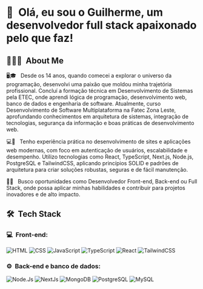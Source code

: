 <h1>👋 &nbsp;Olá, eu sou o Guilherme, um desenvolvedor full stack apaixonado pelo que faz!</h1>
<p align="center">

</p>

<h2> 👨🏻‍💻 &nbsp;About Me </h2>

🖥️🎓 &nbsp; Desde os 14 anos, quando comecei a explorar o universo da programação, desenvolvi uma paixão que moldou minha trajetória profissional. Concluí a formação técnica em Desenvolvimento de Sistemas pela ETEC, onde aprendi lógica de programação, desenvolvimento web, banco de dados e engenharia de software. Atualmente, curso Desenvolvimento de Software Multiplataforma na Fatec Zona Leste, aprofundando conhecimentos em arquitetura de sistemas, integração de tecnologias, segurança da informação e boas práticas de desenvolvimento web.

💻🔐 &nbsp; Tenho experiência prática no desenvolvimento de sites e aplicações web modernas, com foco em autenticação de usuários, escalabilidade e desempenho. Utilizo tecnologias como React, TypeScript, Next.js, Node.js, PostgreSQL e TailwindCSS, aplicando princípios SOLID e padrões de arquitetura para criar soluções robustas, seguras e de fácil manutenção.

🚀💼 &nbsp; Busco oportunidades como Desenvolvedor Front-end, Back-end ou Full Stack, onde possa aplicar minhas habilidades e contribuir para projetos inovadores e de alto impacto.

<h2> 🛠 &nbsp;Tech Stack</h2>
<h3>💻 &nbsp;Front-end:</h3>

![HTML](https://img.shields.io/badge/-HTML-333333?style=flat&logo=HTML5)
![CSS](https://img.shields.io/badge/-CSS-333333?style=flat&logo=CSS3&logoColor=1572B6)
![JavaScript](https://img.shields.io/badge/-JavaScript-333333?style=flat&logo=javascript)
![TypeScript](https://img.shields.io/badge/-TypeScript-333333?style=flat&logo=typescript&logoColor=2D79C7)
![React](https://img.shields.io/badge/-React-333333?style=flat&logo=react)
![TailwindCSS](https://img.shields.io/badge/-tailwindcss-333333?style=flat&logo=tailwindcss)

<h3>⚙️ &nbsp;Back-end e banco de dados:</h3>

![Node.Js](https://img.shields.io/badge/-Node.js-333333?style=flat&logo=node.js)
![NextJs](https://img.shields.io/badge/-Next.js-333333?style=flat&logo=next.js)
![MongoDB](https://img.shields.io/badge/-MongoDB-333333?style=flat&logo=mongodb)
![PostgreSQL](https://img.shields.io/badge/-PostgreSQL-333333?style=flat&logo=postgresql)
![MySQL](https://img.shields.io/badge/-mysql-333333?style=flat&logo=mysql)


